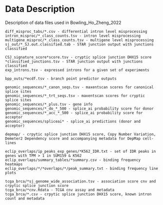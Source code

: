# Data Description

Description of data files used in Bowling_Ho_Zheng_2022

    diff_misproc_tabs/*.csv - differential intron level misprocessing
    intron_misproc/*_class_counts.tsv - intron level misprocessing
    multigene_misproc/*_class_counts.tsv - multigene level misprocessing
    sj_out/*_SJ.out.classified.tab - STAR junction output with junctions classified

    CSJ_signature_score*score.tsv - cryptic splice junction DHX15 score
    *classified_junctions.tsv - STAR junction output with junctions classified
    exp_introns.tsv - expressed introns for a given set of experiments

    bpp_outs/*ecdf.tsv - branch point predictor outputs

    genomic_sequences/*_canon_seqs.tsv - maxentscan scores for canonical splice sites
    genomic_sequences/*_trt_seqs.tsv - maxentscan scores for cryptic splice sites
    genomic_sequences/*_plus.tsv - gene info
    genomic_sequences/*_do_*_500 - splice_ai probability score for donor
    genomic_sequences/*_acc_*_500 - splice_ai probability score for acceptor
    genomic_sequences/spliceai* - splice_ai predictions (donor and acceptor)

    depmap/ - crpytic splice junction DHX15 score, Copy Number Variation, Demeter2 Dependency score and accompanying metadata for DepMap cell-lines

    eclip_overlaps/ip_peaks_exp_genes/*K562_IDR.txt - set of IDR peaks in genes with TPM > 1 in SUM159 & K562
    eclip_overlaps/summary_tables/*summary.csv - binding frequency heatmaps
    eclip_overlaps/*/*overlaps/*/peak_summary.txt - binding frequency line plots

    tcga_brca/*sj_genome_wide_association.tsv - association score cnv and crpytic splice junction score
    tcga_brca/*cnv.Rdata - TCGA cnv assay and metadata
    tcga_brca/*.csv - crpytic splice junction DHX15 score, known intron count and metadata
